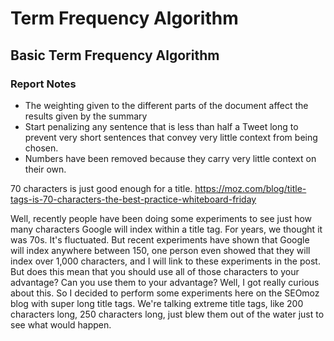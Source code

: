 # Term Frequency Algorithm
## Basic Term Frequency Algorithm

### Report Notes
- The weighting given to the different parts of the document affect the results given by the summary
- Start penalizing any sentence that is less than half a Tweet long to prevent very short sentences that convey very little context from being chosen.
- Numbers have been removed because they carry very little context on their own.

70 characters is just good enough for a title.
https://moz.com/blog/title-tags-is-70-characters-the-best-practice-whiteboard-friday

Well, recently people have been doing some experiments to see just how many characters Google will index within a title tag. For years, we thought it was 70s. It's fluctuated. But recent experiments have shown that Google will index anywhere between 150, one person even showed that they will index over 1,000 characters, and I will link to these experiments in the post. But does this mean that you should use all of those characters to your advantage? Can you use them to your advantage? Well, I got really curious about this. So I decided to perform some experiments here on the SEOmoz blog with super long title tags. We're talking extreme title tags, like 200 characters long, 250 characters long, just blew them out of the water just to see what would happen.
